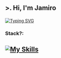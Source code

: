 ## <p align = "Left">>. Hi, I'm Jamiro </p> #

[![Typing SVG](https://readme-typing-svg.demolab.com?font=Fira+Code&duration=3000&pause=300&color=F7F7F7&random=false&width=435&lines=I'm+a+mobile+developer+%F0%9F%93%B2;Currently+learning+IOS+%26+Swift+%F0%9F%8D%8E;Always+looking+for+new+challenges+%F0%9F%94%AD)](https://git.io/typing-svg)


<h3>Stack?: </h3>

[![My Skills](https://skillicons.dev/icons?i=kotlin,java,flutter,dart,firebase,idea,androidstudio,bash,gradle,linux,mysql,postgres,,,arduino,py,react,sublime,postman,raspberrypi,git,docker,&perline=12)](https://skillicons.dev)
--------------------------------------------

